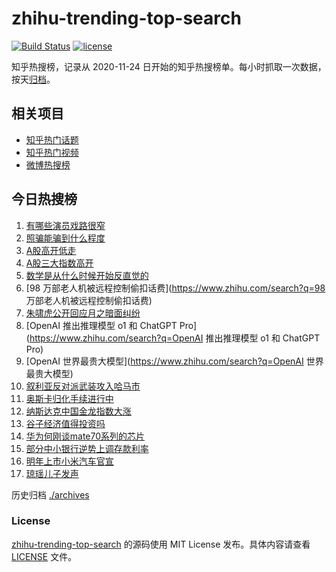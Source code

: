 # zhihu-trending-top-search

[![Build Status](https://github.com/justjavac/zhihu-trending-top-search/workflows/ci/badge.svg?branch=main)](https://github.com/justjavac/zhihu-trending-top-search/actions)
[![license](https://img.shields.io/github/license/justjavac/zhihu-trending-top-search)](https://github.com/justjavac/zhihu-trending-top-search/blob/main/LICENSE)

知乎热搜榜，记录从 2020-11-24
日开始的知乎热搜榜单。每小时抓取一次数据，按天[归档](./archives)。

## 相关项目

- [知乎热门话题](https://github.com/justjavac/zhihu-trending-hot-questions)
- [知乎热门视频](https://github.com/justjavac/zhihu-trending-hot-video)
- [微博热搜榜](https://github.com/justjavac/weibo-trending-hot-search)

## 今日热搜榜

<!-- BEGIN -->
<!-- 最后更新时间 Wed Dec 11 2024 14:18:08 GMT+0800 (China Standard Time) -->

1. [有哪些演员戏路很窄](https://www.zhihu.com/search?q=有哪些演员戏路很窄)
1. [照骗能骗到什么程度](https://www.zhihu.com/search?q=照骗能骗到什么程度)
1. [A股高开低走](https://www.zhihu.com/search?q=A股高开低走)
1. [A股三大指数高开](https://www.zhihu.com/search?q=A股三大指数高开)
1. [数学是从什么时候开始反直觉的](https://www.zhihu.com/search?q=数学是从什么时候开始反直觉的)
1. [98 万部老人机被远程控制偷扣话费](https://www.zhihu.com/search?q=98
   万部老人机被远程控制偷扣话费)
1. [朱啸虎公开回应月之暗面纠纷](https://www.zhihu.com/search?q=朱啸虎公开回应月之暗面纠纷)
1. [OpenAI 推出推理模型 o1 和 ChatGPT Pro](https://www.zhihu.com/search?q=OpenAI
   推出推理模型 o1 和 ChatGPT Pro)
1. [OpenAI 世界最贵大模型](https://www.zhihu.com/search?q=OpenAI 世界最贵大模型)
1. [叙利亚反对派武装攻入哈马市](https://www.zhihu.com/search?q=叙利亚反对派武装攻入哈马市)
1. [奥斯卡归化手续进行中](https://www.zhihu.com/search?q=奥斯卡归化手续进行中)
1. [纳斯达克中国金龙指数大涨](https://www.zhihu.com/search?q=纳斯达克中国金龙指数大涨)
1. [谷子经济值得投资吗](https://www.zhihu.com/search?q=谷子经济值得投资吗)
1. [华为何刚谈mate70系列的芯片](https://www.zhihu.com/search?q=华为何刚谈mate70系列的芯片)
1. [部分中小银行逆势上调存款利率](https://www.zhihu.com/search?q=部分中小银行逆势上调存款利率)
1. [明年上市小米汽车官宣](https://www.zhihu.com/search?q=明年上市小米汽车官宣)
1. [琼瑶儿子发声](https://www.zhihu.com/search?q=琼瑶儿子发声)

<!-- END -->

历史归档 [./archives](./archives)

### License

[zhihu-trending-top-search](https://github.com/justjavac/zhihu-trending-top-search)
的源码使用 MIT License 发布。具体内容请查看 [LICENSE](./LICENSE) 文件。
